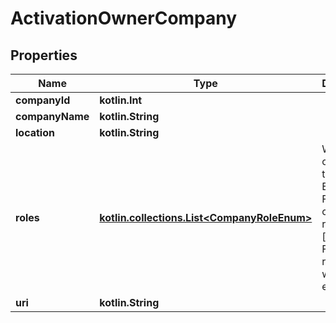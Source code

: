 
# ActivationOwnerCompany

## Properties
Name | Type | Description | Notes
------------ | ------------- | ------------- | -------------
**companyId** | **kotlin.Int** |  |  [optional]
**companyName** | **kotlin.String** |  |  [optional]
**location** | **kotlin.String** |  |  [optional]
**roles** | [**kotlin.collections.List&lt;CompanyRoleEnum&gt;**](CompanyRoleEnum.md) | What type of company this is in Enphase. For installer company roles will be [&#39;installer&#39;]. For other role roles will be empty. |  [optional]
**uri** | **kotlin.String** |  |  [optional]



